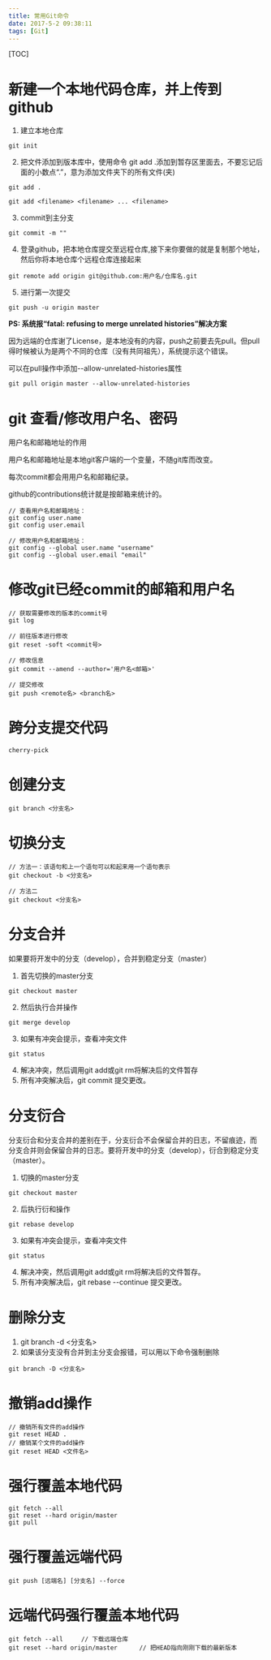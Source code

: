 ```yaml
---
title: 常用Git命令
date: 2017-5-2 09:38:11
tags: [Git]
---
```


[TOC]

# 新建一个本地代码仓库，并上传到github

1. 建立本地仓库
```
git init
```
2. 把文件添加到版本库中，使用命令 git add .添加到暂存区里面去，不要忘记后面的小数点“.”，意为添加文件夹下的所有文件(夹)
```
git add .

git add <filename> <filename> ... <filename>
```

<!-- more -->

3. commit到主分支
```
git commit -m ""
```
4. 登录github，把本地仓库提交至远程仓库,接下来你要做的就是复制那个地址，然后你将本地仓库个远程仓库连接起来
```
git remote add origin git@github.com:用户名/仓库名.git
```
5. 进行第一次提交
```
git push -u origin master
```

**PS: 系统报“fatal: refusing to merge unrelated histories”解决方案**

因为远端的仓库谢了License，是本地没有的内容，push之前要去先pull。但pull得时候被认为是两个不同的仓库（没有共同祖先），系统提示这个错误。

可以在pull操作中添加--allow-unrelated-histories属性

```
git pull origin master --allow-unrelated-histories
```

# git 查看/修改用户名、密码

用户名和邮箱地址的作用

用户名和邮箱地址是本地git客户端的一个变量，不随git库而改变。

每次commit都会用用户名和邮箱纪录。

github的contributions统计就是按邮箱来统计的。

```
// 查看用户名和邮箱地址：
git config user.name
git config user.email

// 修改用户名和邮箱地址：
git config --global user.name "username"
git config --global user.email "email"
```

# 修改git已经commit的邮箱和用户名

```
// 获取需要修改的版本的commit号
git log

// 前往版本进行修改
git reset -soft <commit号>

// 修改信息
git commit --amend --author='用户名<邮箱>'

// 提交修改
git push <remote名> <branch名>
```

# 跨分支提交代码

```
cherry-pick
```

# 创建分支

```
git branch <分支名>
```

# 切换分支

```
// 方法一：该语句和上一个语句可以和起来用一个语句表示
git checkout -b <分支名>

// 方法二
git checkout <分支名>
```
# 分支合并

如果要将开发中的分支（develop），合并到稳定分支（master）

1. 首先切换的master分支
```
git checkout master
```
2. 然后执行合并操作
```
git merge develop
```
3. 如果有冲突会提示，查看冲突文件
```
git status
```
4. 解决冲突，然后调用git add或git rm将解决后的文件暂存
5. 所有冲突解决后，git commit 提交更改。

# 分支衍合

分支衍合和分支合并的差别在于，分支衍合不会保留合并的日志，不留痕迹，而 分支合并则会保留合并的日志。要将开发中的分支（develop），衍合到稳定分支（master）。

1. 切换的master分支
```
git checkout master
```
2. 后执行衍和操作
```
git rebase develop
```
3. 如果有冲突会提示，查看冲突文件
```
git status
```
4. 解决冲突，然后调用git add或git rm将解决后的文件暂存。
5. 所有冲突解决后，git rebase --continue 提交更改。

# 删除分支

1. git branch -d <分支名>
2. 如果该分支没有合并到主分支会报错，可以用以下命令强制删除
```
git branch -D <分支名>
```

# 撤销add操作

```
// 撤销所有文件的add操作
git reset HEAD .
// 撤销某个文件的add操作
git reset HEAD <文件名>
```

# 强行覆盖本地代码

```
git fetch --all
git reset --hard origin/master
git pull
```

# 强行覆盖远端代码

```
git push [远端名] [分支名] --force
```

# 远端代码强行覆盖本地代码

```git
git fetch --all     // 下载远端仓库
git reset --hard origin/master      // 把HEAD指向刚刚下载的最新版本
```
